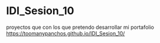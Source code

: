 # IDI_Sesion_10
proyectos que con los que pretendo desarrollar mi portafolio
https://toomanypanchos.github.io/IDI_Sesion_10/
